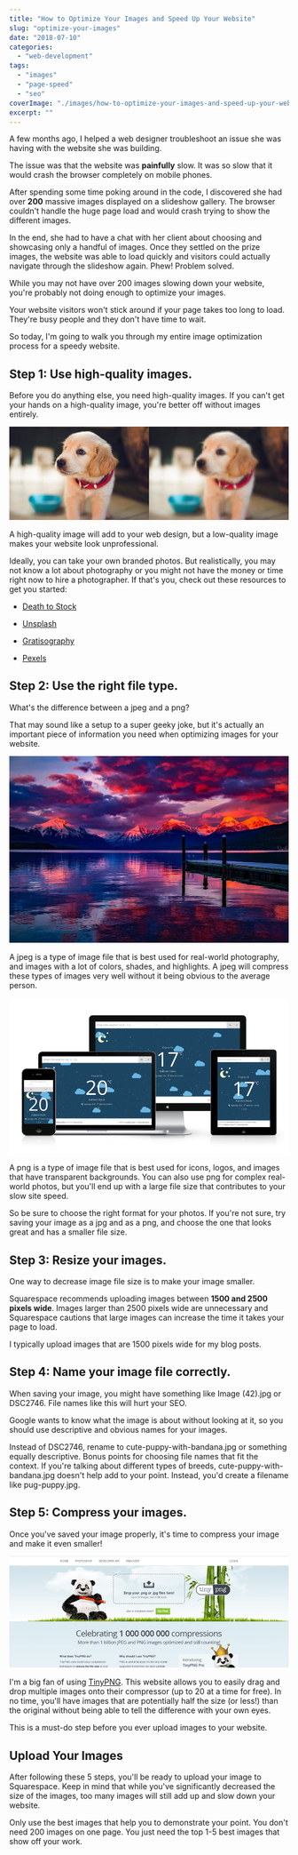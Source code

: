 ```yaml
---
title: "How to Optimize Your Images and Speed Up Your Website"
slug: "optimize-your-images"
date: "2018-07-10"
categories: 
  - "web-development"
tags: 
  - "images"
  - "page-speed"
  - "seo"
coverImage: "./images/how-to-optimize-your-images-and-speed-up-your-website.png"
excerpt: ""
---
```


A few months ago, I helped a web designer troubleshoot an issue she was having with the website she was building.

The issue was that the website was **painfully** slow. It was so slow that it would crash the browser completely on mobile phones. 

After spending some time poking around in the code, I discovered she had over **200** massive images displayed on a slideshow gallery. The browser couldn't handle the huge page load and would crash trying to show the different images.

In the end, she had to have a chat with her client about choosing and showcasing only a handful of images. Once they settled on the prize images, the website was able to load quickly and visitors could actually navigate through the slideshow again. Phew! Problem solved.

While you may not have over 200 images slowing down your website, you're probably not doing enough to optimize your images.

Your website visitors won't stick around if your page takes too long to load. They're busy people and they don't have time to wait.

So today, I'm going to walk you through my entire image optimization process for a speedy website.


## Step 1: Use high-quality images.

Before you do anything else, you need high-quality images. If you can't get your hands on a high-quality image, you're better off without images entirely.

![ High-quality photo versus a low-quality blurry photo ](./images/puppy-comparison.jpg)

A high-quality image will add to your web design, but a low-quality image makes your website look unprofessional.

Ideally, you can take your own branded photos. But realistically, you may not know a lot about photography or you might not have the money or time right now to hire a photographer. If that's you, check out these resources to get you started:

- [Death to Stock](https://deathtothestockphoto.com/)
    
- [Unsplash](https://unsplash.com/)
    
- [Gratisography](https://gratisography.com/)
    
- [Pexels](https://www.pexels.com/)
    

## Step 2: Use the right file type.

What's the difference between a jpeg and a png?

That may sound like a setup to a super geeky joke, but it's actually an important piece of information you need when optimizing images for your website.

![ The uncompressed version of this image weighs 1.49MB at 100% quality as a jpg. As a png, the uncompressed image weighs a heftier 1.91MB. ](./images/sunset.jpg)

A jpeg is a type of image file that is best used for real-world photography, and images with a lot of colors, shades, and highlights. A jpeg will compress these types of images very well without it being obvious to the average person.

![ The .png file format will support transparent backgrounds. ](./images/weather-app-responsive.png)

A png is a type of image file that is best used for icons, logos, and images that have transparent backgrounds. You can also use png for complex real-world photos, but you'll end up with a large file size that contributes to your slow site speed.

So be sure to choose the right format for your photos. If you're not sure, try saving your image as a jpg and as a png, and choose the one that looks great and has a smaller file size.

## Step 3: Resize your images.

One way to decrease image file size is to make your image smaller.

Squarespace recommends uploading images between **1500 and 2500 pixels wide**. Images larger than 2500 pixels wide are unnecessary and Squarespace cautions that large images can increase the time it takes your page to load.

I typically upload images that are 1500 pixels wide for my blog posts.

## Step 4: Name your image file correctly.

When saving your image, you might have something like Image (42).jpg or DSC2746. File names like this will hurt your SEO.

Google wants to know what the image is about without looking at it, so you should use descriptive and obvious names for your images.

Instead of DSC2746, rename to cute-puppy-with-bandana.jpg or something equally descriptive. Bonus points for choosing file names that fit the context. If you're talking about different types of breeds, cute-puppy-with-bandana.jpg doesn't help add to your point. Instead, you'd create a filename like pug-puppy.jpg.

## Step 5: Compress your images.

Once you've saved your image properly, it's time to compress your image and make it even smaller!

![ Homepage of tinypng.com ](./images/tinypng.png)

I'm a big fan of using [TinyPNG](https://tinypng.com/). This website allows you to easily drag and drop multiple images onto their compressor (up to 20 at a time for free). In no time, you'll have images that are potentially half the size (or less!) than the original without being able to tell the difference with your own eyes.

This is a must-do step before you ever upload images to your website.

## Upload Your Images

After following these 5 steps, you'll be ready to upload your image to Squarespace. Keep in mind that while you've significantly decreased the size of the images, too many images will still add up and slow down your website.

Only use the best images that help you to demonstrate your point. You don't need 200 images on one page. You just need the top 1-5 best images that show off your work.